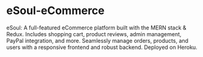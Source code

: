 # eSoul-eCommerce
eSoul: A full-featured eCommerce platform built with the MERN stack &amp; Redux. Includes shopping cart, product reviews, admin management, PayPal integration, and more. Seamlessly manage orders, products, and users with a responsive frontend and robust backend. Deployed on Heroku.
